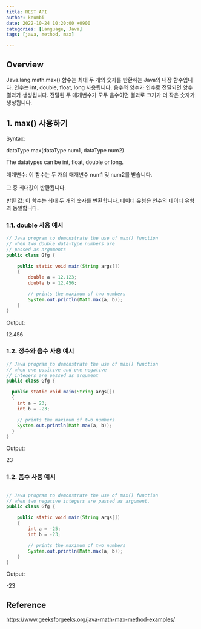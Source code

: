```yaml
---
title: REST API
author: keumbi
date: 2022-10-24 10:20:00 +0900
categories: [Language, Java]
tags: [java, method, max]

---
```


## Overview
Java.lang.math.max() 함수는 최대 두 개의 숫자를 반환하는 Java의 내장 함수입니다.
인수는 int, double, float, long 사용됩니다.
음수와 양수가 인수로 전달되면 양수 결과가 생성됩니다.
전달된 두 매개변수가 모두 음수이면 결과로 크기가 더 작은 숫자가 생성됩니다.


## 1. max() 사용하기
Syntax:

dataType max(dataType num1, dataType num2)

The datatypes can be int, float, double or long.

매개변수: 이 함수는 두 개의 매개변수 num1 및 num2를 받습니다.

그 중 최대값이 반환됩니다.

반환 값: 이 함수는 최대 두 개의 숫자를 반환합니다. 데이터 유형은 인수의 데이터 유형과 동일합니다.


### 1.1. double 사용 예시
```java
// Java program to demonstrate the use of max() function
// when two double data-type numbers are
// passed as arguments
public class Gfg {

    public static void main(String args[])
    {
        double a = 12.123;
        double b = 12.456;

        // prints the maximum of two numbers
        System.out.println(Math.max(a, b));
    }
}
```
Output:

12.456

### 1.2. 정수와 음수 사용 예시
```java
// Java program to demonstrate the use of max() function
// when one positive and one negative
// integers are passed as argument
public class Gfg {

  public static void main(String args[])
  {
    int a = 23;
    int b = -23;

    // prints the maximum of two numbers
    System.out.println(Math.max(a, b));
  }
}
```
Output:

23

### 1.2. 음수 사용 예시
```java

// Java program to demonstrate the use of max() function
// when two negative integers are passed as argument.
public class Gfg {

    public static void main(String args[])
    {
        int a = -25;
        int b = -23;

        // prints the maximum of two numbers
        System.out.println(Math.max(a, b));
    }
}
```
Output:

-23




## Reference
<https://www.geeksforgeeks.org/java-math-max-method-examples/>
